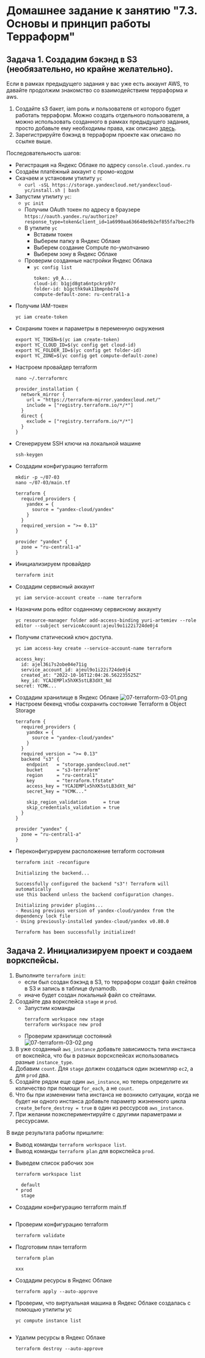 # Домашнее задание к занятию "7.3. Основы и принцип работы Терраформ"

## Задача 1. Создадим бэкэнд в S3 (необязательно, но крайне желательно).

Если в рамках предыдущего задания у вас уже есть аккаунт AWS, то давайте продолжим знакомство со взаимодействием
терраформа и aws. 

1. Создайте s3 бакет, iam роль и пользователя от которого будет работать терраформ. Можно создать отдельного пользователя,
а можно использовать созданного в рамках предыдущего задания, просто добавьте ему необходимы права, как описано 
[здесь](https://www.terraform.io/docs/backends/types/s3.html).
1. Зарегистрируйте бэкэнд в терраформ проекте как описано по ссылке выше. 


Последовательность шагов:
- Регистрация на Яндекс Облаке по адресу `console.cloud.yandex.ru`  
- Создаём платёжный аккаунт с промо-кодом  
- Скачаем и установим утилиту `yc`  
    - `curl -sSL https://storage.yandexcloud.net/yandexcloud-yc/install.sh | bash`  
- Запустим утилиту `yc`:    
    - `yc init`  
    - Получим OAuth токен по адресу в браузере `https://oauth.yandex.ru/authorize?response_type=token&client_id=1a6990aa636648e9b2ef855fa7bec2fb`  
    - В утилите `yc`    
        - Вставим токен  
        - Выберем папку в Яндекс Облаке  
        - Выберем создание Compute по-умолчанию  
        - Выберем зону в Яндекс Облаке  
    - Проверим созданные настройки Яндекс Облака    
        - `yc config list`
            ```
            token: y0_A...
            cloud-id: b1gjd8gta6ntpckrp97r
            folder-id: b1gcthk9ak11bmpnbo7d
            compute-default-zone: ru-central1-a
            ```
- Получим IAM-токен  
    ```
    yc iam create-token
    ```
- Сохраним токен и параметры в переменную окружения  
    ```
    export YC_TOKEN=$(yc iam create-token)
    export YC_CLOUD_ID=$(yc config get cloud-id)
    export YC_FOLDER_ID=$(yc config get folder-id)
    export YC_ZONE=$(yc config get compute-default-zone)
    ```
- Настроем провайдер terraform  
    ```
    nano ~/.terraformrc
    ```
    ```
    provider_installation {
      network_mirror {
        url = "https://terraform-mirror.yandexcloud.net/"
        include = ["registry.terraform.io/*/*"]
      }
      direct {
        exclude = ["registry.terraform.io/*/*"]
      }
    }
    ```
- Сгенерируем SSH ключи на локальной машине  
    ```
    ssh-keygen
    ```
- Создадим конфигурацию terraform  
    ```
    mkdir -p ~/07-03
    nano ~/07-03/main.tf
    ```
    ```
    terraform {
      required_providers {
        yandex = {
          source = "yandex-cloud/yandex"
        }
      }
      required_version = ">= 0.13"
    }

    provider "yandex" {
      zone = "ru-central1-a"
    }
    ```
- Инициализируем провайдер  
    ```
    terraform init
    ```
- Создадим сервисный аккаунт  
    ```
    yc iam service-account create --name terraform
    ```
- Назначим роль editor соданному сервисному аккаунту  
    ```
    yc resource-manager folder add-access-binding yuri-artemiev --role editor --subject serviceAccount:ajeul9o1i22i724de0j4
    ```
- Получим статический ключ доступа. 
    ```
    yc iam access-key create --service-account-name terraform
    ```
    ```
    access_key:
      id: ajel36i7s2obe04e71ig
      service_account_id: ajeul9o1i22i724de0j4
      created_at: "2022-10-16T12:04:26.562235525Z"
      key_id: YCAJEMPlx5hXK5stLB3dXt_Nd
    secret: YCMK...
    ```
- Создадим хранилище в Яндекс Облаке
    ![07-terraform-03-01.png](07-terraform-03-01.png)  
- Настроем бекенд чтобы сохранить состояние Terraform в Object Storage  
    ```
    terraform {
      required_providers {
        yandex = {
          source = "yandex-cloud/yandex"
        }
      }
      required_version = ">= 0.13"
      backend "s3" {
        endpoint   = "storage.yandexcloud.net"
        bucket     = "s3-terraform"
        region     = "ru-central1"
        key        = "terraform.tfstate"
        access_key = "YCAJEMPlx5hXK5stLB3dXt_Nd"
        secret_key = "YCMK..."

        skip_region_validation      = true
        skip_credentials_validation = true
      }
    }

    provider "yandex" {
      zone = "ru-central1-a"
    }
    ```
- Переконфигурируем расположение terraform состояния  
    ```
    terraform init -reconfigure
    ```
    ```
    Initializing the backend...

    Successfully configured the backend "s3"! Terraform will automatically
    use this backend unless the backend configuration changes.

    Initializing provider plugins...
    - Reusing previous version of yandex-cloud/yandex from the dependency lock file
    - Using previously-installed yandex-cloud/yandex v0.80.0

    Terraform has been successfully initialized!
    ```




## Задача 2. Инициализируем проект и создаем воркспейсы. 

1. Выполните `terraform init`:
    * если был создан бэкэнд в S3, то терраформ создат файл стейтов в S3 и запись в таблице 
dynamodb.
    * иначе будет создан локальный файл со стейтами.  
1. Создайте два воркспейса `stage` и `prod`.
    - Запустим команды
        ```
        terraform workspace new stage
        terraform workspace new prod
        ```
    - Проверим хранилище состояний  
        ![07-terraform-03-02.png](07-terraform-03-02.png)  
1. В уже созданный `aws_instance` добавьте зависимость типа инстанса от вокспейса, что бы в разных ворскспейсах 
использовались разные `instance_type`.
1. Добавим `count`. Для `stage` должен создаться один экземпляр `ec2`, а для `prod` два. 
1. Создайте рядом еще один `aws_instance`, но теперь определите их количество при помощи `for_each`, а не `count`.
1. Что бы при изменении типа инстанса не возникло ситуации, когда не будет ни одного инстанса добавьте параметр
жизненного цикла `create_before_destroy = true` в один из рессурсов `aws_instance`.
1. При желании поэкспериментируйте с другими параметрами и рессурсами.

В виде результата работы пришлите:
* Вывод команды `terraform workspace list`.
* Вывод команды `terraform plan` для воркспейса `prod`.  


- Выведем список рабочих зон  
    ```
    terraform workspace list
    ```
    ```
      default
    * prod
      stage
    ```

- Создадим конфигурацию terraform main.tf  
```

```

- Проверим конфигурацию terraform  
    ```
    terraform validate
    ```
- Подготовим план terraform  
    ```
    terraform plan
    ```
    ```
    xxx
    ```
- Создадим ресурсы в Яндекс Облаке  
    ```
    terraform apply --auto-approve
    ```
- Проверим, что виртуальная машина в Яндекс Облаке создалась с помощью утилиты yc
    ```
    yc compute instance list
    ```
    ```

    ```
- Удалим ресурсы в Яндекс Облаке  
    ```
    terraform destroy --auto-approve
    ```





